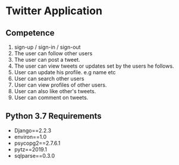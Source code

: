 # Twitter Application

## Competence
1. sign-up / sign-in / sign-out 
2. The user can follow other users
3. The user can post a tweet. 
4. The user can view tweets or updates set by the users he follows.
5. User can update his profile. e.g name etc 
6. User can search other users 
7. User can view profiles of other users. 
8. User can also like other's tweets.
9. User can comment on tweets.

## Python 3.7 Requirements
- Django==2.2.3
- environ==1.0
- psycopg2==2.7.6.1
- pytz==2019.1
- sqlparse==0.3.0


